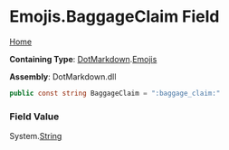 # Emojis\.BaggageClaim Field

[Home](../../../README.md)

**Containing Type**: [DotMarkdown](../../README.md)\.[Emojis](../README.md)

**Assembly**: DotMarkdown\.dll

```csharp
public const string BaggageClaim = ":baggage_claim:"
```

### Field Value

System\.[String](https://docs.microsoft.com/en-us/dotnet/api/system.string)